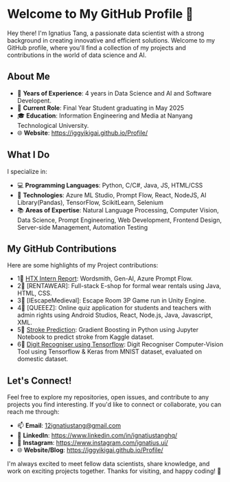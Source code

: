 # Welcome to My GitHub Profile 👋

Hey there! I'm Ignatius Tang, a passionate data scientist with a strong background in creating innovative and efficient solutions. Welcome to my GitHub profile, where you'll find a collection of my projects and contributions in the world of data science and AI.

## About Me

- 🌟 **Years of Experience**: 4 years in Data Science and AI and Software Developent.
- 💼 **Current Role**: Final Year Student graduating in May 2025
- 🎓 **Education**: Information Engineering and Media at Nanyang Technological University.
- 🌐 **Website**: https://iggyikigai.github.io/Profile/

## What I Do

I specialize in:

- 💻 **Programming Languages**: Python, C/C#, Java, JS, HTML/CSS
- 🚀 **Technologies**: Azure ML Studio, Prompt Flow, React, NodeJS, AI Library(Pandas), TensorFlow, ScikitLearn, Selenium
- 📚 **Areas of Expertise**: Natural Language Processing, Computer Vision, Data Science, Prompt Engineering, Web Development, Frontend Design, Server-side Management, Automation Testing

## My GitHub Contributions

Here are some highlights of my Project contributions:

- 1🌟 [HTX Intern Report](https://github.com/Iggyikigai/Profile/blob/master/Ignatius%20Tang%20-%20HTX%20Intern%20Report.pdf): Wordsmith, Gen-AI, Azure Prompt Flow.
- 2🌟 [RENTAWEAR]: Full-stack E-shop for formal wear rentals using Java, HTML, CSS.
- 3🌟 [IEscapeMedieval]: Escape Room 3P Game run in Unity Engine.
- 4🌟 [QUEEEZ]: Online quiz application for students and teachers with admin rights using Android   Studios, React, Node.js, Java, Javascript, XML.
- 5🌟 [Stroke Prediction](https://github.com/Iggyikigai/Stroke_Prediction): Gradient Boosting in Python using Jupyter Notebook to predict stroke from Kaggle dataset.
- 6🌟 [Digit Recogniser using Tensorflow](https://github.com/Iggyikigai/Digitrecogniser): Digit Recogniser Computer-Vision Tool using Tensorflow & Keras from MNIST dataset, evaluated on domestic dataset.

## Let's Connect!

Feel free to explore my repositories, open issues, and contribute to any projects you find interesting. If you'd like to connect or collaborate, you can reach me through:

- 📫 **Email**: 12ignatiustang@gmail.com
- 👤 **LinkedIn**: https://www.linkedin.com/in/ignatiustanghq/
- 📱 **Instagram**: https://www.instagram.com/ignatius.ui/
- 🌐 **Website/Blog**: https://iggyikigai.github.io/Profile/

I'm always excited to meet fellow data scientists, share knowledge, and work on exciting projects together. Thanks for visiting, and happy coding! 🚀
